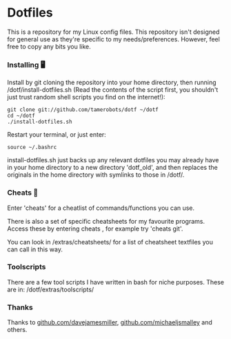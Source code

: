 # Dotfiles

This is a repository for my Linux config files.
This repository isn't designed for general use as they're specific to my needs/preferences.
However, feel free to copy any bits you like.

### Installing 🖥️   ###
Install by git cloning the repository into your home directory, then running /dotf/install-dotfiles.sh (Read the contents of the script first, you shouldn't just trust random shell scripts you find on the internet!):
```
git clone git://github.com/tamerobots/dotf ~/dotf
cd ~/dotf
./install-dotfiles.sh
```
Restart your terminal, or just enter:
```
source ~/.bashrc
```

install-dotfiles.sh just backs up any relevant dotfiles you may already have in your home directory to a new directory 'dotf_old', and then replaces the originals in the home directory with symlinks to those in /dotf/.

### Cheats 👾  ###

Enter 'cheats' for a cheatlist of commands/functions you can use.

There is also a set of specific cheatsheets for my favourite programs. Access these by entering cheats <program>, for example try 'cheats git'.

You can look in /extras/cheatsheets/ for a list of cheatsheet textfiles you can call in this way.


### Toolscripts ###

There are a few tool scripts I have written in bash for niche purposes. These are in: /dotf/extras/toolscripts/

### Thanks ###
Thanks to [github.com/davejamesmiller](https://www.github.com/davejamesmiller), [github.com/michaeljsmalley](https://www.github.com/michaeljsmalley) and others.

